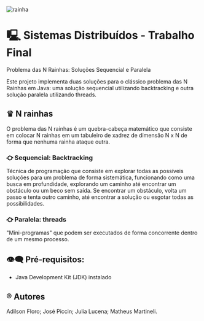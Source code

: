 ![rainha](duas-rainhas2)

# 🖳 Sistemas Distribuídos - Trabalho Final 

Problema das N Rainhas: Soluções Sequencial e Paralela

Este projeto implementa duas soluções para o clássico problema das N Rainhas em Java: uma solução sequencial utilizando backtracking e outra solução paralela utilizando threads.

## ♛ N rainhas 

O problema das N rainhas é um quebra-cabeça matemático que consiste em colocar N rainhas em um tabuleiro de xadrez de dimensão N x N de forma que nenhuma rainha ataque outra.

### ⛮ Sequencial: Backtracking

Técnica de programação que consiste em explorar todas as possíveis soluções para um problema de forma sistemática, funcionando como uma busca em profundidade, explorando um caminho até encontrar um obstáculo ou um beco sem saída. Se encontrar um obstáculo, volta um passo e tenta outro caminho, até encontrar a solução ou esgotar todas as possibilidades.

### ⛮ Paralela: threads

 "Mini-programas" que podem ser executados de forma concorrente dentro de um mesmo processo.

## 👁️‍🗨️ Pré-requisitos:
 
* Java Development Kit (JDK) instalado

## ®️ Autores

Adilson Floro;
José Piccin;
Julia Lucena;
Matheus Martineli.
